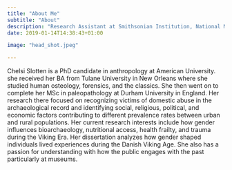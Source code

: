 ```yaml
---
title: "About Me"
subtitle: "About"
description: "Research Assistant at Smithsonian Institution, National Museum of Natural History."
date: 2019-01-14T14:38:43+01:00

image: "head_shot.jpeg"

---
```


<p class="lead">
    Chelsi Slotten is a PhD candidate in anthropology at American University. she received her BA from Tulane University in New Orleans where she studied human osteology, forensics, and the classics. She then went on to complete her MSc in paleopathology at Durham University in England. Her research there focused on recognizing victims of domestic abuse in the archaeological record and identifying social, religious, political, and economic factors contributing to different prevalence rates between urban and rural populations. Her current research interests include how gender influences bioarchaeology, nutritional access, health frailty, and trauma during the Viking Era.  Her dissertation analyzes how gender shaped individuals lived experiences during the Danish Viking Age.  She also has a passion for understanding with how the public engages with the past particularly at museums.
</p>
